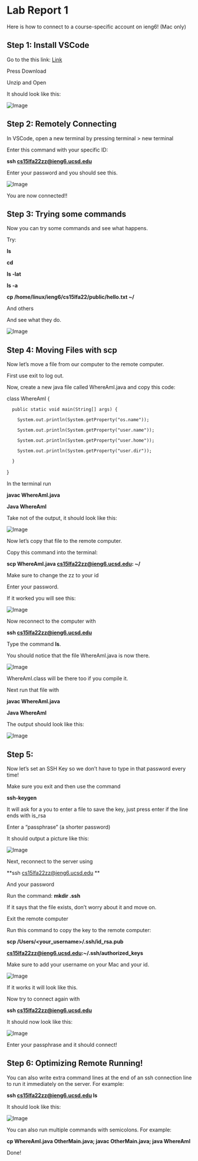 # Lab Report 1

Here is how to connect to a course-specific account on ieng6! (Mac only)

## Step 1: Install VSCode

Go to the this link: [Link](https://code.visualstudio.com/)

Press Download

Unzip and Open

It should look like this:

![Image](/lab-1-images/1.png)



## Step 2: Remotely Connecting

In VSCode, open a new terminal by pressing terminal > new terminal

Enter this command with your specific ID: 

**ssh cs15lfa22zz@ieng6.ucsd.edu**

Enter your password and you should see this.

![Image](https://github.com/lgentry1411/cse15l-lab-reports/blob/main/lab-1-images/Screen%20Shot%202022-10-11%20at%203.38.22%20PM.png)


You are now connected!!





## Step 3: Trying some commands

Now you can try some commands and see what happens.

Try:

**ls**

**cd**

**ls -lat**

**ls -a**

**cp /home/linux/ieng6/cs15lfa22/public/hello.txt ~/**

And others

And see what they do.

![Image](https://github.com/lgentry1411/cse15l-lab-reports/blob/main/lab-1-images/Screen%20Shot%202022-10-11%20at%203.38.29%20PM.png)



## Step 4: Moving Files with scp

Now let’s move a file from our computer to the remote computer.

First use exit to log out.

Now, create a new java file called WhereAmI.java and copy this code:



  class WhereAmI {

      public static void main(String[] args) {

        System.out.println(System.getProperty("os.name"));

        System.out.println(System.getProperty("user.name"));

        System.out.println(System.getProperty("user.home"));

        System.out.println(System.getProperty("user.dir"));

      }

  }



In the terminal run

**javac WhereAmI.java**

**Java WhereAmI**

Take not of the output, it should look like this:

![Image](https://github.com/lgentry1411/cse15l-lab-reports/blob/main/lab-1-images/Screen%20Shot%202022-10-11%20at%203.57.57%20PM.png)

Now let’s copy that file to the remote computer.

Copy this command into the terminal: 

**scp WhereAmI.java cs15lfa22zz@ieng6.ucsd.edu: ~/**

Make sure to change the zz to your id 

Enter your password.

If it worked you will see this:

![Image](https://github.com/lgentry1411/cse15l-lab-reports/blob/main/lab-1-images/Screen%20Shot%202022-10-11%20at%203.58.12%20PM.png)


Now reconnect to the computer with 

**ssh cs15lfa22zz@ieng6.ucsd.edu**

Type the command **ls**.

You should notice that the file WhereAmI.java is now there.

![Image](https://github.com/lgentry1411/cse15l-lab-reports/blob/main/lab-1-images/Screen%20Shot%202022-10-11%20at%203.38.56%20PM.png)

WhereAmI.class will be there too if you compile it.

Next run that file with 

**javac WhereAmI.java**

**Java WhereAmI**

The output should look like this:

![Image](https://github.com/lgentry1411/cse15l-lab-reports/blob/main/lab-1-images/Screen%20Shot%202022-10-11%20at%203.39.01%20PM.png)


## Step 5:

Now let’s set an SSH Key so we don’t have to type in that password every time!

Make sure you exit and then use the command 

**ssh-keygen**

It will ask for a you to enter a file to save the key, just press enter if the line ends with is_rsa

Enter a “passphrase” (a shorter password)

It should output a picture like this:

![Image](https://github.com/lgentry1411/cse15l-lab-reports/blob/main/lab-1-images/Screen%20Shot%202022-10-11%20at%203.39.08%20PM.png)

Next, reconnect to the server using 

**ssh cs15lfa22zz@ieng6.ucsd.edu **

And your password

Run the command: **mkdir .ssh**

If it says that the file exists, don’t worry about it and move on.

Exit the remote computer

Run this command to copy the key to the remote computer:

**scp /Users/<your_username>/.ssh/id_rsa.pub**

**cs15lfa22zz@ieng6.ucsd.edu:~/.ssh/authorized_keys**

Make sure to add your username on your Mac and your id.

![Image](https://github.com/lgentry1411/cse15l-lab-reports/blob/main/lab-1-images/Screen%20Shot%202022-10-11%20at%203.39.15%20PM.png)

If it works it will look like this.



Now try to connect again with 

**ssh cs15lfa22zz@ieng6.ucsd.edu**

It should now look like this:

![Image](https://github.com/lgentry1411/cse15l-lab-reports/blob/main/lab-1-images/Screen%20Shot%202022-10-11%20at%203.39.20%20PM.png)


Enter your passphrase and it should connect!

## Step 6: Optimizing Remote Running!

You can also write extra command lines at the end of an ssh connection line to run it immediately on the server. For example:

**ssh cs15lfa22zz@ieng6.ucsd.edu ls**

It should look like this:

![Image](https://github.com/lgentry1411/cse15l-lab-reports/blob/main/lab-1-images/Screen%20Shot%202022-10-11%20at%203.39.26%20PM.png)


You can also run multiple commands with semicolons. For example: 

**cp WhereAmI.java OtherMain.java; javac OtherMain.java; java WhereAmI**


Done!
